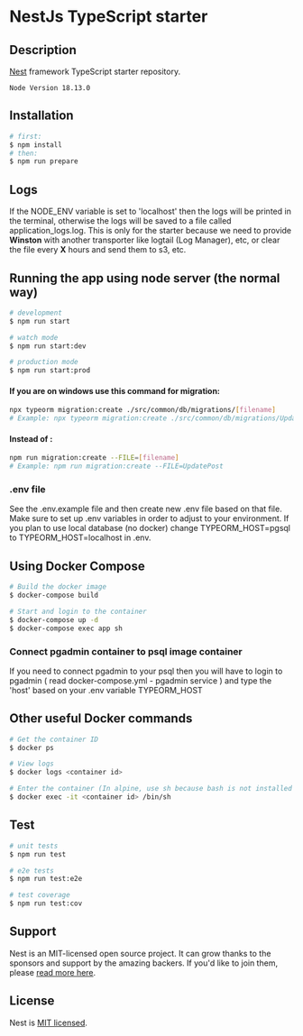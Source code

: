 # NestJs TypeScript starter

## Description

[Nest](https://github.com/nestjs/nest) framework TypeScript starter repository.
````
Node Version 18.13.0
````
## Installation

```bash
# first:
$ npm install
# then:
$ npm run prepare
```

## Logs
If the NODE_ENV variable is set to 'localhost' then the logs will be printed
in the terminal, otherwise the logs will be saved to a file called application_logs.log.
This is only for the starter because we need to provide <b>Winston</b> with another
transporter like logtail (Log Manager), etc, or clear the file every <b>X</b> hours and send them to
s3, etc.

## Running the app using node server (the normal way)

```bash
# development
$ npm run start

# watch mode
$ npm run start:dev

# production mode
$ npm run start:prod
```
#### If you are on windows use this command for migration:
```bash
npx typeorm migration:create ./src/common/db/migrations/[filename]
# Example: npx typeorm migration:create ./src/common/db/migrations/UpdatePost
```
#### Instead of :
```bash
npm run migration:create --FILE=[filename]
# Example: npm run migration:create --FILE=UpdatePost
```

### .env file
See the .env.example file and then create new .env file based on that file.
Make sure to set up .env variables in order to adjust to your environment.
If you plan to use local database (no docker) change TYPEORM_HOST=pgsql to TYPEORM_HOST=localhost in .env.

## Using Docker Compose

```sh
# Build the docker image
$ docker-compose build

# Start and login to the container
$ docker-compose up -d
$ docker-compose exec app sh
```
### Connect pgadmin container to psql image container
If you need to connect pgadmin to your psql then you will have to login to pgadmin ( read docker-compose.yml - pgadmin service ) and type the 'host' based on your .env variable TYPEORM_HOST

## Other useful Docker commands

```sh
# Get the container ID
$ docker ps

# View logs
$ docker logs <container id>

# Enter the container (In alpine, use sh because bash is not installed by default)
$ docker exec -it <container id> /bin/sh

```

## Test

```bash
# unit tests
$ npm run test

# e2e tests
$ npm run test:e2e

# test coverage
$ npm run test:cov
```

## Support

Nest is an MIT-licensed open source project. It can grow thanks to the sponsors and support by the amazing backers. If you'd like to join them, please [read more here](https://docs.nestjs.com/support).

## License

Nest is [MIT licensed](LICENSE).
